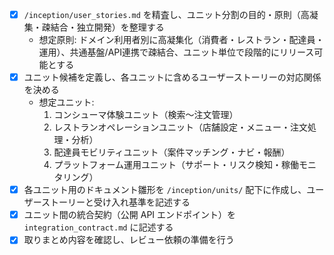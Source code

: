 - [x] `/inception/user_stories.md` を精査し、ユニット分割の目的・原則（高凝集・疎結合・独立開発）を整理する  
  - 想定原則: ドメイン利用者別に高凝集化（消費者・レストラン・配達員・運用）、共通基盤/API連携で疎結合、ユニット単位で段階的にリリース可能とする
- [x] ユニット候補を定義し、各ユニットに含めるユーザーストーリーの対応関係を決める  
  - 想定ユニット:  
    1. コンシューマ体験ユニット（検索〜注文管理）  
    2. レストランオペレーションユニット（店舗設定・メニュー・注文処理・分析）  
    3. 配達員モビリティユニット（案件マッチング・ナビ・報酬）  
    4. プラットフォーム運用ユニット（サポート・リスク検知・稼働モニタリング）
- [x] 各ユニット用のドキュメント雛形を `/inception/units/` 配下に作成し、ユーザーストーリーと受け入れ基準を記述する
- [x] ユニット間の統合契約（公開 API エンドポイント）を `integration_contract.md` に記述する
- [x] 取りまとめ内容を確認し、レビュー依頼の準備を行う
